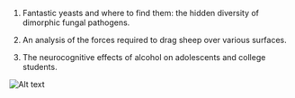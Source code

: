 1) Fantastic yeasts and where to find them: the hidden diversity of dimorphic fungal pathogens.
 
2) An analysis of the forces required to drag sheep over various surfaces.

3) The neurocognitive effects of alcohol on adolescents and college students.

![Alt text](/EnrikosIossifidis/CS_Assignment/scatter.png?raw=true "Scatterplot # students and beer consumption")
